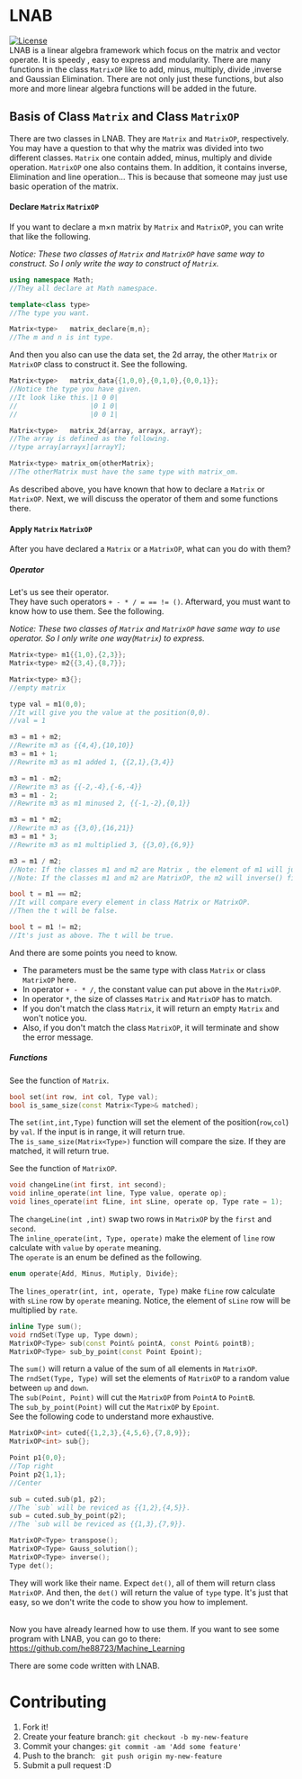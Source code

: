 # LNAB

[![License](https://img.shields.io/badge/license-MIT-red.svg)](LICENSE)<br/>
LNAB is a linear algebra framework which focus on the matrix and vector operate. 
It is speedy , easy to express and modularity.
There are many functions in the class `MatrixOP` like to add, minus, multiply, divide ,inverse and Gaussian Elimination.
There are not only just these functions, but also more and more linear algebra functions will be added in the future.

## Basis of Class `Matrix` and Class `MatrixOP`

There are two classes in LNAB. 
They are `Matrix` and `MatrixOP`, respectively. 
You may have a question to that why the matrix was divided into two different classes.
`Matrix` one contain added, minus, multiply and divide operation.
`MatrixOP` one also contains them. In addition, it contains inverse, Elimination and line operation… 
This is because that someone may just use basic operation of the matrix.

#### Declare `Matrix` `MatrixOP`

If you want to declare a m×n matrix by `Matrix` and `MatrixOP`, you can write that like the following.<br/>

*Notice: These two classes of `Matrix` and `MatrixOP` have same way to construct. So I only write the way to construct of `Matrix`.*
```C++
using namespace Math;
//They all declare at Math namespace.

template<class type>
//The type you want.

Matrix<type>   matrix_declare{m,n};
//The m and n is int type.
```

And then you also can use the data set, the 2d array, the other `Matrix` or `MatrixOP` class to construct it. 
See the following.

```C++
Matrix<type>   matrix_data{{1,0,0},{0,1,0},{0,0,1}};
//Notice the type you have given.
//It look like this.|1 0 0|
//                  |0 1 0|
//                  |0 0 1|

Matrix<type>   matrix_2d{array, arrayx, arrayY};
//The array is defined as the following.
//type array[arrayx][arrayY];

Matrix<type> matrix_om{otherMatrix};
//The otherMatrix must have the same type with matrix_om.
```
As described above, you have known that how to declare a `Matrix` or `MatrixOP`. 
Next, we will discuss the operator of them and some functions there.

#### Apply `Matrix` `MatrixOP`

After you have declared a `Matrix` or a `MatrixOP`, what can you do with them? 

##### Operator
Let's us see their operator. <br/> 
They have such operators `+ - * / = == != ()`. 
Afterward, you must want to know how to use them. 
See the following.

*Notice: These two classes of `Matrix` and `MatrixOP` have same way to use operator. So I only write one way(`Matrix`) to express.*
```C++
Matrix<type> m1{{1,0},{2,3}};
Matrix<type> m2{{3,4},{8,7}};

Matrix<type> m3{};
//empty matrix

type val = m1(0,0);
//It will give you the value at the position(0,0).
//val = 1

m3 = m1 + m2;
//Rewrite m3 as {{4,4},{10,10}}
m3 = m1 + 1;
//Rewrite m3 as m1 added 1, {{2,1},{3,4}}

m3 = m1 - m2;
//Rewrite m3 as {{-2,-4},{-6,-4}}
m3 = m1 - 2;
//Rewrite m3 as m1 minused 2, {{-1,-2},{0,1}}

m3 = m1 * m2;
//Rewrite m3 as {{3,0},{16,21}}
m3 = m1 * 3;
//Rewrite m3 as m1 multiplied 3, {{3,0},{6,9}}

m3 = m1 / m2;
//Note: If the classes m1 and m2 are Matrix , the element of m1 will just divide by the element of m2.
//Note: If the classes m1 and m2 are MatrixOP, the m2 will inverse() first and then multiply with m1.

bool t = m1 == m2;
//It will compare every element in class Matrix or MatrixOP.
//Then the t will be false.

bool t = m1 != m2;
//It's just as above. The t will be true.
```
And there are some points you need to know. <br/>

+ The parameters must be the same type with class `Matrix` or class `MatrixOP` here.
+ In operator `+ - * /`, the constant value can put above in the `MatrixOP`.
+ In operator `*`, the size of classes `Matrix` and `MatrixOP` has to match.
+ If you don't match the class `Matrix`, it will return an empty `Matrix` and won't notice you.
+ Also, if you don't match the class `MatrixOP`, it will terminate and show the error message.

##### Functions

See the function of `Matrix`.
```C++
bool set(int row, int col, Type val);
bool is_same_size(const Matrix<Type>& matched);
```
The `set(int,int,Type)` function will set the element of the position(`row`,`col`) by `val`.
If the input is in range, it will return true.<br>
The `is_same_size(Matrix<Type>)` function will compare the size. If they are matched, it will return true.<br/>

See the function of `MatrixOP`.

```C++
void changeLine(int first, int second);
void inline_operate(int line, Type value, operate op);
void lines_operate(int fLine, int sLine, operate op, Type rate = 1);
```
The `changeLine(int ,int)` swap two rows in `MatrixOP` by the `first` and `second`.<br/>
The `inline_operate(int, Type, operate)` make the element of `line` row calculate with `value` by `operate` meaning.<br/>
The `operate` is an enum be defined as the following.
```C++
enum operate{Add, Minus, Mutiply, Divide};
```
The `lines_operatr(int, int, operate, Type)` make `fLine` row calculate with `sLine` row by `operate` meaning.
Notice, the element of `sLine` row will be multiplied by `rate`.<br/>

```C++
inline Type sum();
void rndSet(Type up, Type down);
MatrixOP<Type> sub(const Point& pointA, const Point& pointB);
MatrixOP<Type> sub_by_point(const Point Epoint);
```
The `sum()` will return a value of the sum of all elements in `MatrixOP`.<br/>
The `rndSet(Type, Type)` will set the elements of `MatrixOP` to a random value between `up` and `down`.<br/>
The `sub(Point, Point)` will cut the `MatrixOP` from `PointA` to `PointB`. <br/>
The `sub_by_point(Point)` will cut the `MatrixOP` by `Epoint`.<br/>
See the following code to understand more exhaustive.
```C++
MatrixOP<int> cuted{{1,2,3},{4,5,6},{7,8,9}};
MatrixOP<int> sub{};

Point p1{0,0};
//Top right
Point p2{1,1};
//Center

sub = cuted.sub(p1, p2);
//The `sub` will be reviced as {{1,2},{4,5}}.
sub = cuted.sub_by_point(p2);
//The `sub will be reviced as {{1,3},{7,9}}.
```

```C++
MatrixOP<Type> transpose();
MatrixOP<Type> Gauss_solution();
MatrixOP<Type> inverse();
Type det();
```

They will work like their name. 
Expect `det()`, all of them will return class `MatrixOP`. 
And then, the `det()` will return the value of `type` type. 
It's just that easy, so we don't write the code to show you how to implement. <br/><br/>

Now you have already learned how to use them. 
If you want to see some program with LNAB, you can go to there:<br/>
https://github.com/he88723/Machine_Learning <br/>

There are some code written with LNAB.

# Contributing
1. Fork it!
2. Create your feature branch: `git checkout -b my-new-feature`
3. Commit your changes: `git commit -am 'Add some feature'`
4. Push to the branch: ` git push origin my-new-feature`
5. Submit a pull request :D
